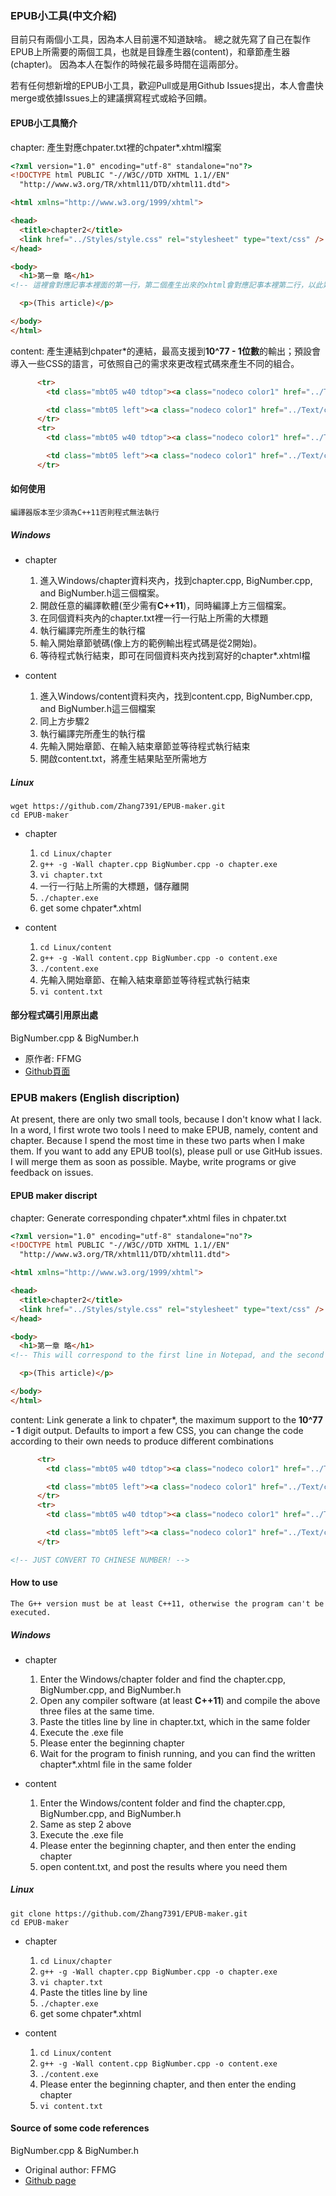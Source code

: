 ### **EPUB小工具(中文介紹)**

目前只有兩個小工具，因為本人目前還不知道缺啥。
總之就先寫了自己在製作EPUB上所需要的兩個工具，也就是目錄產生器(content)，和章節產生器(chapter)。
因為本人在製作的時候花最多時間在這兩部分。

若有任何想新增的EPUB小工具，歡迎Pull或是用Github Issues提出，本人會盡快merge或依據Issues上的建議撰寫程式或給予回饋。

#### **EPUB小工具簡介**

chapter: 產生對應chpater.txt裡的chpater*.xhtml檔案
```html
<?xml version="1.0" encoding="utf-8" standalone="no"?>
<!DOCTYPE html PUBLIC "-//W3C//DTD XHTML 1.1//EN"
  "http://www.w3.org/TR/xhtml11/DTD/xhtml11.dtd">

<html xmlns="http://www.w3.org/1999/xhtml">

<head>
  <title>chapter2</title>
  <link href="../Styles/style.css" rel="stylesheet" type="text/css" />
</head>

<body>
  <h1>第一章 略</h1>	
<!-- 這裡會對應記事本裡面的第一行，第二個產生出來的xhtml會對應記事本裡第二行，以此類推...... -->

  <p>(This article)</p>

</body>
</html>
```

content: 產生連結到chpater*的連結，最高支援到**10^77 - 1位數**的輸出；預設會導入一些CSS的語言，可依照自己的需求來更改程式碼來產生不同的組合。
```html
      <tr>
        <td class="mbt05 w40 tdtop"><a class="nodeco color1" href="../Text/chapter1000000.xhtml">第一百萬章</a></td>

        <td class="mbt05 left"><a class="nodeco color1" href="../Text/chapter1000000.xhtml">(章節標題)</a></td>
      </tr>
      <tr>
        <td class="mbt05 w40 tdtop"><a class="nodeco color1" href="../Text/chapter1000001.xhtml">第一百萬零一章</a></td>

        <td class="mbt05 left"><a class="nodeco color1" href="../Text/chapter1000001.xhtml">(章節標題)</a></td>
      </tr>
```

#### **如何使用**
	編譯器版本至少須為C++11否則程式無法執行

##### **Windows**

* chapter
	1. 進入Windows/chapter資料夾內，找到chapter.cpp, BigNumber.cpp, and BigNumber.h這三個檔案。
	2. 開啟任意的編譯軟體(至少需有**C++11**)，同時編譯上方三個檔案。
	3. 在同個資料夾內的chapter.txt裡一行一行貼上所需的大標題
	4. 執行編譯完所產生的執行檔
	5. 輸入開始章節號碼(像上方的範例輸出程式碼是從2開始)。
	6. 等待程式執行結束，即可在同個資料夾內找到寫好的chapter*.xhtml檔

* content
	1. 進入Windows/content資料夾內，找到content.cpp, BigNumber.cpp, and BigNumber.h這三個檔案
	2. 同上方步驟2
	3. 執行編譯完所產生的執行檔
	4. 先輸入開始章節、在輸入結束章節並等待程式執行結束
	5. 開啟content.txt，將產生結果貼至所需地方

##### **Linux**
```
wget https://github.com/Zhang7391/EPUB-maker.git
cd EPUB-maker
```
* chapter
	1. `cd Linux/chapter`
	2. `g++ -g -Wall chapter.cpp BigNumber.cpp -o chapter.exe`
	3. `vi chapter.txt`
	4. 一行一行貼上所需的大標題，儲存離開
	5. `./chapter.exe`
	6. get some chpater*.xhtml

* content
	1. `cd Linux/content`
	2. `g++ -g -Wall content.cpp BigNumber.cpp -o content.exe`
	3. `./content.exe`
	4. 先輸入開始章節、在輸入結束章節並等待程式執行結束
	5. `vi content.txt`

#### **部分程式碼引用原出處**

BigNumber.cpp & BigNumber.h
* 原作者: FFMG
* [Github頁面](https://github.com/FFMG/myoddweb.bignumber.cpp)



### **EPUB makers (English discription)**

At present, there are only two small tools, because I don't know what I lack.
In a word, I first wrote two tools I need to make EPUB, namely, content and chapter.
Because I spend the most time in these two parts when I make them.
If you want to add any EPUB tool(s), please pull or use GitHub issues. I will merge them as soon as possible.
Maybe, write programs or give feedback on issues.

#### **EPUB maker discript**

chapter: Generate corresponding chpater*.xhtml files in chpater.txt
```html
<?xml version="1.0" encoding="utf-8" standalone="no"?>
<!DOCTYPE html PUBLIC "-//W3C//DTD XHTML 1.1//EN"
  "http://www.w3.org/TR/xhtml11/DTD/xhtml11.dtd">

<html xmlns="http://www.w3.org/1999/xhtml">

<head>
  <title>chapter2</title>
  <link href="../Styles/style.css" rel="stylesheet" type="text/css" />
</head>

<body>
  <h1>第一章 略</h1>
<!-- This will correspond to the first line in Notepad, and the second generated XHTML will correspond to the second line in Notepad, and so on...... -->

  <p>(This article)</p>

</body>
</html>
```

content: Link generate a link to chpater*, the maximum support to the **10^77 - 1** digit output.
Defaults to import a few CSS, you can change the code according to their own needs to produce different combinations
```html
      <tr>
        <td class="mbt05 w40 tdtop"><a class="nodeco color1" href="../Text/chapter1000000.xhtml">第一百萬章</a></td>

        <td class="mbt05 left"><a class="nodeco color1" href="../Text/chapter1000000.xhtml">(chapter title)</a></td>
      </tr>
      <tr>
        <td class="mbt05 w40 tdtop"><a class="nodeco color1" href="../Text/chapter1000001.xhtml">第一百萬零一章</a></td>

        <td class="mbt05 left"><a class="nodeco color1" href="../Text/chapter1000001.xhtml">(chapter title)</a></td>
      </tr>

<!-- JUST CONVERT TO CHINESE NUMBER! -->
```

#### **How to use**
    The G++ version must be at least C++11, otherwise the program can't be executed.

##### **Windows**

* chapter
    1. Enter the Windows/chapter folder and find the chapter.cpp, BigNumber.cpp, and BigNumber.h
    2. Open any compiler software (at least **C++11**) and compile the above three files at the same time.
    3. Paste the titles line by line in chapter.txt, which in the same folder
    4. Execute the .exe file
    5. Please enter the beginning chapter
    6. Wait for the program to finish running, and you can find the written chapter*.xhtml file in the same folder

* content
    1. Enter the Windows/content folder and find the chapter.cpp, BigNumber.cpp, and BigNumber.h
    2. Same as step 2 above
    3. Execute the .exe file
    4. Please enter the beginning chapter, and then enter the ending chapter
    5. open content.txt, and post the results where you need them

##### **Linux**
```
git clone https://github.com/Zhang7391/EPUB-maker.git
cd EPUB-maker
```
* chapter
    1. `cd Linux/chapter`
    2. `g++ -g -Wall chapter.cpp BigNumber.cpp -o chapter.exe`
    3. `vi chapter.txt`
    4. Paste the titles line by line
    5. `./chapter.exe`
    6. get some chpater*.xhtml

* content
    1. `cd Linux/content`
    2. `g++ -g -Wall content.cpp BigNumber.cpp -o content.exe`
    3. `./content.exe`
    4. Please enter the beginning chapter, and then enter the ending chapter
    5. `vi content.txt`

#### **Source of some code references**

BigNumber.cpp & BigNumber.h
* Original author: FFMG
* [Github page](https://github.com/FFMG/myoddweb.bignumber.cpp)
